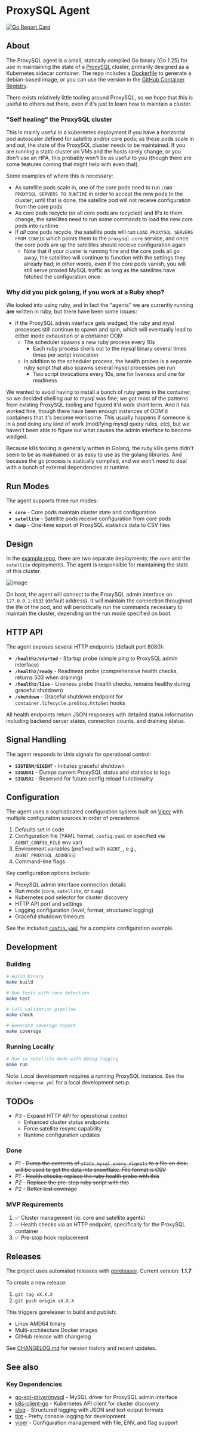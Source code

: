 # ProxySQL Agent

[![Go Report Card](https://goreportcard.com/badge/github.com/persona-id/proxysql-agent)](https://goreportcard.com/report/github.com/persona-id/proxysql-agent)

## About

The ProxySQL agent is a small, statically compiled Go binary (Go 1.25) for use in maintaining the state of a [ProxySQL](https://github.com/sysown/proxysql) cluster, primarily designed as a Kubernetes sidecar container. The repo includes a [Dockerfile](build/Dockerfile) to generate a debian-based image, or you can use the version in the [GitHub Container Registry](https://github.com/persona-id/proxysql-agent/pkgs/container/proxysql-agent).

There exists relatively little tooling around ProxySQL, so we hope that this is useful to others out there, even if it's just to learn how to maintain a cluster.

### "Self healing" the ProxySQL cluster

This is mainly useful in a kubernetes deployment if you have a horizontal pod autoscaler defined for satellite and/or core pods; as these pods scale in and out, the state of the ProxySQL cluster needs to be maintained. If you are running a static cluster on VMs and the hosts rarely change, or you don't use an HPA, this probably won't be as useful to you (though there are some features coming that might help with even that).

Some examples of where this is necessary:

- As satellite pods scale in, one of the core pods need to run `LOAD PROXYSQL SERVERS TO RUNTIME` in order to accept the new pods to the cluster; until that is done, the satellite pod will not receive configuration from the core pods
- As core pods recycle (or all core pods are recycled) and IPs to them change, the satellites need to run some commands to load the new core pods into runtime
- If _all_ core pods recycle, the satellite pods will run `LOAD PROXYSQL SERVERS FROM CONFIG` which points them to the `proxysql-core` service, and once the core pods are up the satellites should receive configuration again
  - Note that if your cluster is running fine and the core pods all go away, the satellites will continue to function with the settings they already had; in other words, even if the core pods vanish, you will still serve proxied MySQL traffic as long as the satellites have fetched the configuration once

### Why did you pick golang, if you work at a Ruby shop?

We looked into using ruby, and in fact the "agents" we are currently running **are** written in ruby, but there have been some issues:

- If the ProxySQL admin interface gets wedged, the ruby and mysl processes still continue to spawn and spin, which will eventually lead to either inode exhaustion or a container OOM
  - The scheduler spawns a new ruby process every 10s
    - Each ruby process shells out to the mysql binary several times times per script invocation
  - In addition to the scheduler process, the health probes is a separate ruby script that also spawns several mysql processes per run
    - Two script invocations every 10s, one for liveness and one for readiness

We wanted to avoid having to install a bunch of ruby gems in the container, so we decided shelling out to mysql was fine; we got most of the patterns from existing ProxySQL tooling and figured it'd work short term. And it has worked fine, though there have been enough instances of OOM'd containers that it's become worrisome. This usually happens if someone is in a pod doing any kind of work (modifying mysql query rules, etc), but we haven't been able to figure out what causes the admin interface to become wedged.

Because k8s tooling is generally written in Golang, the ruby k8s gems didn't seem to be as maintained or as easy to use as the golang libraries. And because the go process is statically compiled, and we won't need to deal with a bunch of external dependencies at runtime.

## Run Modes

The agent supports three run modes:

- **`core`** - Core pods maintain cluster state and configuration
- **`satellite`** - Satellite pods receive configuration from core pods
- **`dump`** - One-time export of ProxySQL statistics data to CSV files

## Design

In the [example repo](https://github.com/kuzmik/local-proxysql), there are two separate deployments; the `core` and the `satellite` deployments. The agent is responsible for maintaining the state of this cluster.

![image](assets/infra.png)

On boot, the agent will connect to the ProxySQL admin interface on `127.0.0.1:6032` (default address). It will maintain the connection throughout the life of the pod, and will periodically run the commands necessary to maintain the cluster, depending on the run mode specified on boot.

## HTTP API

The agent exposes several HTTP endpoints (default port 8080):

- **`/healthz/started`** - Startup probe (simple ping to ProxySQL admin interface)
- **`/healthz/ready`** - Readiness probe (comprehensive health checks, returns 503 when draining)
- **`/healthz/live`** - Liveness probe (health checks, remains healthy during graceful shutdown)
- **`/shutdown`** - Graceful shutdown endpoint for `container.lifecycle.preStop.httpGet` hooks

All health endpoints return JSON responses with detailed status information including backend server states, connection counts, and draining status.

## Signal Handling

The agent responds to Unix signals for operational control:

- **`SIGTERM/SIGINT`** - Initiates graceful shutdown
- **`SIGUSR1`** - Dumps current ProxySQL status and statistics to logs
- **`SIGUSR2`** - Reserved for future config reload functionality

## Configuration

The agent uses a sophisticated configuration system built on [Viper](https://github.com/spf13/viper) with multiple configuration sources in order of precedence:

1. Defaults set in code
2. Configuration file (YAML format, `config.yaml` or specified via `AGENT_CONFIG_FILE` env var)
3. Environment variables (prefixed with `AGENT_`, e.g., `AGENT_PROXYSQL_ADDRESS`)
4. Command-line flags

Key configuration options include:
- ProxySQL admin interface connection details
- Run mode (`core`, `satellite`, or `dump`)
- Kubernetes pod selector for cluster discovery
- HTTP API port and settings
- Logging configuration (level, format, structured logging)
- Graceful shutdown timeouts

See the included [`config.yaml`](config.yaml) for a complete configuration example.

## Development

### Building

```bash
# Build binary
make build

# Run tests with race detection
make test

# Full validation pipeline
make check

# Generate coverage report
make coverage
```

### Running Locally

```bash
# Run in satellite mode with debug logging
make run
```

Note: Local development requires a running ProxySQL instance. See the `docker-compose.yml` for a local development setup.

## TODOs

- *P3* - Expand HTTP API for operational control
  - Enhanced cluster status endpoints
  - Force satellite resync capability
  - Runtime configuration updates

### Done

- *P1* - ~~Dump the contents of `stats_mysql_query_digests` to a file on disk; will be used to get the data into snowflake. File format is CSV~~
- *P1* - ~~Health checks; replace the ruby health probe with this~~
- *P2* - ~~Replace the pre-stop ruby script with this~~
- *P2* - ~~Better test coverage~~

### MVP Requirements

1. ✅ Cluster management (ie: core and satellite agents)
1. ✅ Health checks via an HTTP endpoint, specifically for the ProxySQL container
1. ✅ Pre-stop hook replacement

## Releases

The project uses automated releases with [goreleaser](https://goreleaser.com/). Current version: **1.1.7**

To create a new release:

1. `git tag vX.X.X`
1. `git push origin vX.X.X`

This triggers goreleaser to build and publish:
- Linux AMD64 binary
- Multi-architecture Docker images
- GitHub release with changelog

See [CHANGELOG.md](CHANGELOG.md) for version history and recent updates.

## See also

### Key Dependencies

- [go-sql-driver/mysql](https://github.com/go-sql-driver/mysql) - MySQL driver for ProxySQL admin interface
- [k8s-client-go](https://github.com/kubernetes/client-go) - Kubernetes API client for cluster discovery
- [slog](https://pkg.go.dev/log/slog) - Structured logging with JSON and text output formats
- [tint](https://github.com/lmittmann/tint) - Pretty console logging for development
- [viper](https://pkg.go.dev/github.com/spf13/viper) - Configuration management with file, ENV, and flag support
